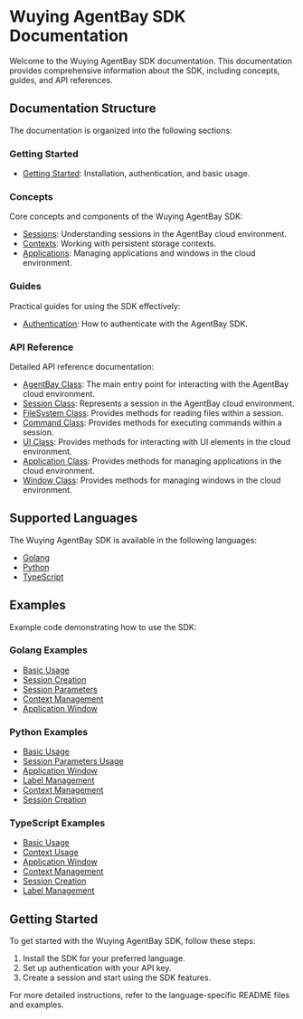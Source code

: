 # Wuying AgentBay SDK Documentation

Welcome to the Wuying AgentBay SDK documentation. This documentation provides comprehensive information about the SDK, including concepts, guides, and API references.

## Documentation Structure

The documentation is organized into the following sections:

### Getting Started

- [Getting Started](getting-started.md): Installation, authentication, and basic usage.

### Concepts

Core concepts and components of the Wuying AgentBay SDK:

- [Sessions](concepts/sessions.md): Understanding sessions in the AgentBay cloud environment.
- [Contexts](concepts/contexts.md): Working with persistent storage contexts.
- [Applications](concepts/applications.md): Managing applications and windows in the cloud environment.

### Guides

Practical guides for using the SDK effectively:

- [Authentication](guides/authentication.md): How to authenticate with the AgentBay SDK.

### API Reference

Detailed API reference documentation:

- [AgentBay Class](api-reference/agentbay.md): The main entry point for interacting with the AgentBay cloud environment.
- [Session Class](api-reference/session.md): Represents a session in the AgentBay cloud environment.
- [FileSystem Class](api-reference/filesystem.md): Provides methods for reading files within a session.
- [Command Class](api-reference/command.md): Provides methods for executing commands within a session.
- [UI Class](api-reference/ui.md): Provides methods for interacting with UI elements in the cloud environment.
- [Application Class](concepts/applications.md): Provides methods for managing applications in the cloud environment.
- [Window Class](concepts/applications.md): Provides methods for managing windows in the cloud environment.

## Supported Languages

The Wuying AgentBay SDK is available in the following languages:

- [Golang](../golang/README.md)
- [Python](../python/README.md)
- [TypeScript](../typescript/README.md)

## Examples

Example code demonstrating how to use the SDK:

### Golang Examples

- [Basic Usage](../golang/examples/basic_usage/README.md)
- [Session Creation](../golang/examples/session_creation/README.md)
- [Session Parameters](../golang/examples/session_params/README.md)
- [Context Management](../golang/examples/context_management/README.md)
- [Application Window](../golang/examples/application_window/README.md)

### Python Examples

- [Basic Usage](../python/examples/basic_usage.py)
- [Session Parameters Usage](../python/examples/session_params_usage.py)
- [Application Window](../python/examples/application_window/README.md)
- [Label Management](../python/examples/label_management/README.md)
- [Context Management](../python/examples/context_management/README.md)
- [Session Creation](../python/examples/session_creation/README.md)

### TypeScript Examples

- [Basic Usage](../typescript/examples/basic-usage.ts)
- [Context Usage](../typescript/examples/context-usage.ts)
- [Application Window](../typescript/examples/application-window/README.md)
- [Context Management](../typescript/examples/context-management/README.md)
- [Session Creation](../typescript/examples/session-creation/README.md)
- [Label Management](../typescript/examples/label-management/README.md)

## Getting Started

To get started with the Wuying AgentBay SDK, follow these steps:

1. Install the SDK for your preferred language.
2. Set up authentication with your API key.
3. Create a session and start using the SDK features.

For more detailed instructions, refer to the language-specific README files and examples.
